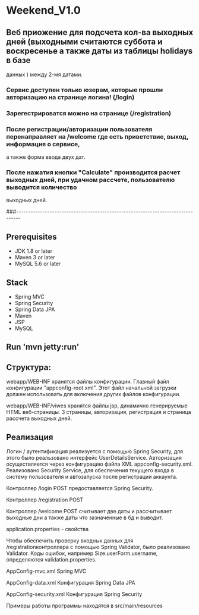 # Weekend_V1.0

## Веб приожение для подсчета кол-ва выходных дней (выходными считаются   суббота и воскресенье а также даты из таблицы holidays в базе
данных ) между 2-мя датами.

### Сервис доступен только юзерам, которые прошли авторизацию на странице логина! (/login)

### Зарегестрироватся можно на странице (/registration)

### После регистрации/авторизации пользователя перенаправляет на /welcome где есть приветствие, выход, информация о сервисе,
а также форма ввода двух дат.

### После нажатия кнопки "Calculate" производится расчет выходных дней, при удачном рассчете, пользователю выводится количество
выходных дней.

###--------------------------------------------------------------------------------

## Prerequisites
- JDK 1.8 or later
- Maven 3 or later
- MySQL 5.6 or later

## Stack
- Spring MVC
- Spring Security
- Spring Data JPA
- Maven
- JSP
- MySQL

## Run  'mvn jetty:run'

## Структура:

webapp/WEB-INF хранятся файлы конфигурации. Главный файл конфигурации "appconfig-root.xml". Этот файл начальной
загрузки должен использовать <import resource="" />для включения других файлов конфигурации.

webapp/WEB-INF/viwes хранятся файлы jsp, динамично генерируемые HTML веб-страницы. 3 страницы, авторизация, регистрация и страница
рассчета выходных дней.

## Реализация

Логин / аутентификация реализуется с помощью Spring Security, для этого было реальзовано интерфейс UserDetailsService.
Авторизация осуществляется через конфигурацию файла XML appconfig-security.xml.
Реализовано Security Service, для обеспечения текущего входа в систему пользователя и автозапуска после регистрации аккаунта.

Контроллер /login POST предоставляется Spring Security.

Контроллер /registration POST

Контроллер /welcome POST считывает две даты и рассчитывает выходные дни а также даты что зазначенные в бд и выводит.

application.properties - свойства

Чтобы обеспечить проверку входных данных для /registrationконтроллера с помощью Spring Validator, было реализовано
Validator. Коды ошибок, например Size.userForm.username, определяются validation.properties.

AppConfig-mvc.xml  Spring MVC

AppConfig-data.xml Конфигурация Spring Data JPA

AppConfig-security.xml Конфигурация Spring Security

Примеры работы программы находятся в src/main/resources



















